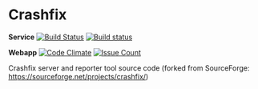 # Crashfix
**Service**
[![Build Status](https://travis-ci.org/0unit/crashfix.svg?branch=master)](https://travis-ci.org/0unit/crashfix) [![Build status](https://ci.appveyor.com/api/projects/status/b35ow8gfempw3s95?svg=true)](https://ci.appveyor.com/project/0unit/crashfix)

**Webapp**
[![Code Climate](https://codeclimate.com/github/0unit/crashfix/badges/gpa.svg)](https://codeclimate.com/github/0unit/crashfix) [![Issue Count](https://codeclimate.com/github/0unit/crashfix/badges/issue_count.svg)](https://codeclimate.com/github/0unit/crashfix)

Crashfix server and reporter tool source code (forked from SourceForge: https://sourceforge.net/projects/crashfix/)
